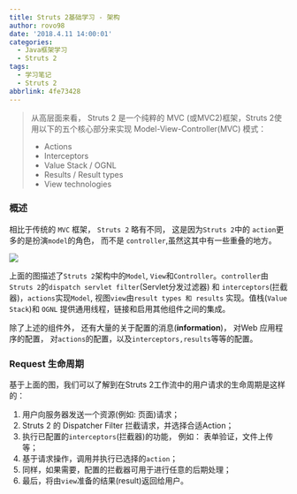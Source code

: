 ```yaml
---
title: Struts 2基础学习 - 架构
author: rovo98
date: '2018.4.11 14:00:01'
categories:
  - Java框架学习
  - Struts 2
tags:
  - 学习笔记
  - Struts 2
abbrlink: 4fe73428
---
```


> 从高层面来看， Struts 2 是一个纯粹的 MVC (或MVC2)框架，Struts 2使用以下的五个核心部分来实现 Model-View-Controller(MVC) 模式：
> - Actions
> - Interceptors
> - Value Stack / OGNL
> - Results / Result types
> - View technologies

<!-- more -->

### 概述

相比于传统的 ```MVC``` 框架， ```Struts 2``` 略有不同， 这是因为```Struts 2```中的 ```action```更多的是扮演```model```的角色， 而不是 ```controller```,虽然这其中有一些重叠的地方。

![](struts_2_architecture.gif)

上面的图描述了```Struts 2```架构中的```Model```, ```View```和```Controller```。```controller```由```Struts 2```的```dispatch servlet filter```(Servlet分发过滤器) 和 ```interceptors```(拦截器)，```actions```实现```Model```, 视图```view```由```result types 和 results``` 实现。值栈(```Value Stack```)和 ```OGNL``` 提供通用线程，链接和启用其他组件之间的集成。

除了上述的组件外， 还有大量的关于配置的消息(**information**)， 对Web 应用程序的配置， 对```actions```的配置，以及```interceptors,results```等等的配置。

### Request 生命周期

基于上面的图，我们可以了解到在Struts 2工作流中的用户请求的生命周期是这样的：

1. 用户向服务器发送一个资源(例如: 页面)请求；
2. Struts 2 的 Dispatcher Filter 拦截请求，并选择合适Action；
3. 执行已配置的```interceptors```(拦截器)的功能， 例如： 表单验证，文件上传等；
4. 基于请求操作，调用并执行已选择的```action```；
5. 同样，如果需要，配置的拦截器可用于进行任意的后期处理；
6. 最后，将由```view```准备的结果(result)返回给用户。

